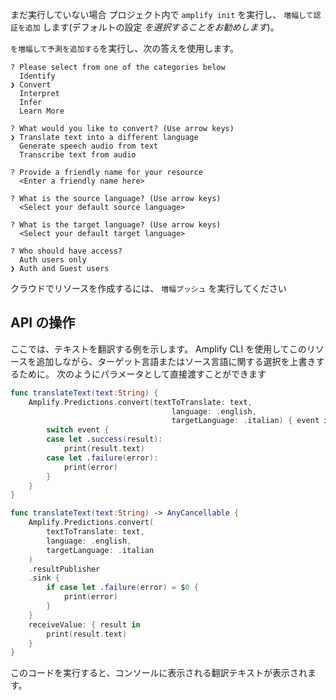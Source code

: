 まだ実行していない場合 プロジェクト内で `amplify init` を実行し、 `増幅して認証を追加` します(デフォルトの設定 *を選択することをお勧めします*)。

`を増幅して予測を追加する`を実行し、次の答えを使用します。

```console
? Please select from one of the categories below
  Identify
❯ Convert
  Interpret
  Infer
  Learn More

? What would you like to convert? (Use arrow keys)
❯ Translate text into a different language
  Generate speech audio from text
  Transcribe text from audio

? Provide a friendly name for your resource
  <Enter a friendly name here>

? What is the source language? (Use arrow keys)
  <Select your default source language>

? What is the target language? (Use arrow keys)
  <Select your default target language>

? Who should have access?
  Auth users only
❯ Auth and Guest users

```

クラウドでリソースを作成するには、 `増幅プッシュ` を実行してください

## API の操作

ここでは、テキストを翻訳する例を示します。 Amplify CLI を使用してこのリソースを追加しながら、ターゲット言語またはソース言語に関する選択を上書きするために。 次のようにパラメータとして直接渡すことができます

<amplify-block-switcher>

<amplify-block name="Listener (iOS 11+)">

```swift
func translateText(text:String) {
    Amplify.Predictions.convert(textToTranslate: text,
                                    language: .english,
                                    targetLanguage: .italian) { event in
        switch event {
        case let .success(result):
            print(result.text)
        case let .failure(error):
            print(error)
        }
    }
}
```

</amplify-block>

<amplify-block name="Combine (iOS 13+)">

```swift
func translateText(text:String) -> AnyCancellable {
    Amplify.Predictions.convert(
        textToTranslate: text,
        language: .english,
        targetLanguage: .italian
    )
    .resultPublisher
    .sink {
        if case let .failure(error) = $0 {
            print(error)
        }
    }
    receiveValue: { result in
        print(result.text)
    }
}
```

</amplify-block>

</amplify-block-switcher>

このコードを実行すると、コンソールに表示される翻訳テキストが表示されます。
